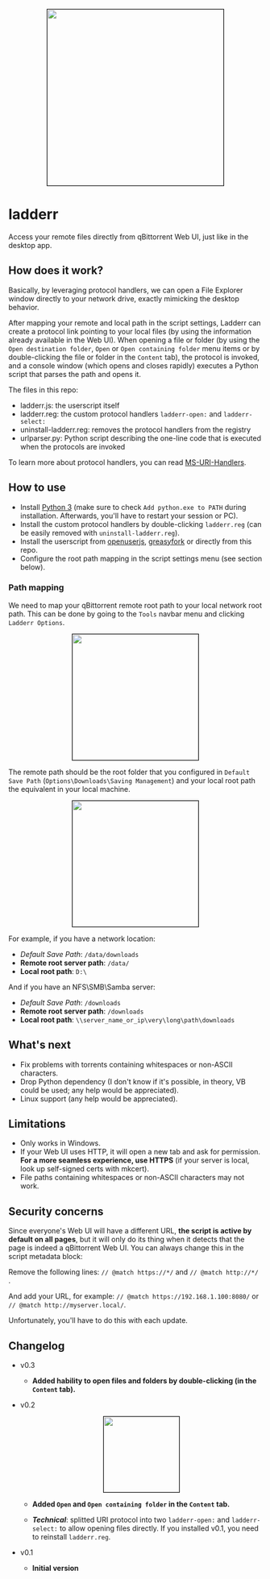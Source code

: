 <p align="center">
  <img src="https://i.imgur.com/56zhYu9.png" width="350px" style="border: 1px solid black">
</p>

# ladderr
Access your remote files directly from qBittorrent Web UI, just like in the desktop app.

## How does it work?

Basically, by leveraging protocol handlers, we can open a File Explorer window directly
to your network drive, exactly mimicking the desktop behavior.

After mapping your remote and local path in the script settings, Ladderr can create a
protocol link pointing to your local files (by using the information already available
in the Web UI). When opening a file or folder (by using the `Open destination folder`,
`Open` or `Open containing folder` menu items or by double-clicking the file or folder 
in the `Content` tab), the protocol is invoked, and a console window (which opens
and closes rapidly) executes a Python script that parses the path and opens it.

The files in this repo:
- ladderr.js: the userscript itself
- ladderr.reg: the custom protocol handlers `ladderr-open:` and `ladderr-select:`
- uninstall-ladderr.reg: removes the protocol handlers from the registry
- urlparser.py: Python script describing the one-line code that is executed when the protocols are invoked

To learn more about protocol handlers, you can read [MS-URI-Handlers](https://github.com/amartinsec/MS-URI-Handlers).

## How to use

- Install [Python 3](https://www.python.org/downloads/) (make sure to check `Add python.exe to PATH` during installation. Afterwards, you'll have to restart your session or PC).
- Install the custom protocol handlers by double-clicking `ladderr.reg` (can be easily removed with `uninstall-ladderr.reg`).
- Install the userscript from [openuserjs](https://openuserjs.org/scripts/luffier/Ladderr), [greasyfork](https://greasyfork.org/scripts/479135-ladderr) or directly from this repo.
- Configure the root path mapping in the script settings menu (see section below).

### Path mapping

We need to map your qBittorrent remote root path to your local network root path. 
This can be done by going to the `Tools` navbar menu and clicking `Ladderr Options`.

<p align="center">
  <img src="https://i.imgur.com/QieOGul.png" width="250px" style="border: 1px solid black">
</p>

The remote path should be the root folder that you configured 
in `Default Save Path` (`Options\Downloads\Saving Management`) and your local root
path the equivalent in your local machine.

<p align="center">
  <img src="https://i.imgur.com/ZjmngnB.png" width="250px" style="border: 1px solid black">
</p>


For example, if you have a network location:
- *Default Save Path*: `/data/downloads`
- **Remote root server path**: `/data/`
- **Local root path**: `D:\`

And if you have an NFS\SMB\Samba server:
- *Default Save Path*: `/downloads`
- **Remote root server path**: `/downloads`
- **Local root path**: `\\server_name_or_ip\very\long\path\downloads`

## What's next

- Fix problems with torrents containing whitespaces or non-ASCII characters.
- Drop Python dependency (I don't know if it's possible, in theory, VB could be used; any help would be appreciated).
- Linux support (any help would be appreciated).

## Limitations

- Only works in Windows.
- If your Web UI uses HTTP, it will open a new tab and ask for permission. **For a more seamless experience, use HTTPS** (if your server is local, look up self-signed certs with mkcert).
- File paths containing whitespaces or non-ASCII characters may not work.

## Security concerns

Since everyone's Web UI will have a different URL, **the script is active by default on all pages**,
but it will only do its thing when it detects that the page is indeed a qBittorrent Web UI. You can always change this in the script metadata block: 

Remove the following lines: `// @match https://*/` and `// @match http://*/ `.

And add your URL, for example: `// @match https://192.168.1.100:8080/` or `// @match http://myserver.local/`.

Unfortunately, you'll have to do this with each update.

## Changelog

- v0.3

  - **Added hability to open files and folders by double-clicking (in the `Content` tab).**

- v0.2

  <p align="center">
    <img src="https://i.imgur.com/JzmH6rT.png" width="150px" style="border: 1px solid black">
  </p>

  - **Added `Open` and `Open containing folder` in the `Content` tab.**

  - ***Technical***: splitted URI protocol into two `ladderr-open:` and `ladderr-select:` to allow opening files directly. If you installed v0.1, you need to reinstall `ladderr.reg`.

- v0.1

  - **Initial version**

